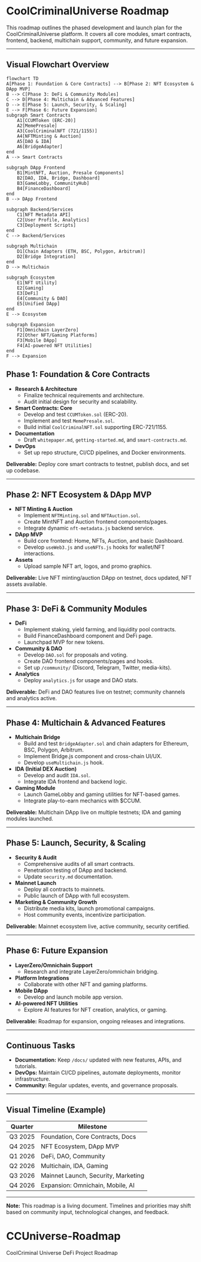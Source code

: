 # CoolCriminalUniverse Roadmap

This roadmap outlines the phased development and launch plan for the CoolCriminalUniverse platform. It covers all core modules, smart contracts, frontend, backend, multichain support, community, and future expansion.

---

## Visual Flowchart Overview


    flowchart TD
    A[Phase 1: Foundation & Core Contracts] --> B[Phase 2: NFT Ecosystem & DApp MVP]
    B --> C[Phase 3: DeFi & Community Modules]
    C --> D[Phase 4: Multichain & Advanced Features]
    D --> E[Phase 5: Launch, Security, & Scaling]
    E --> F[Phase 6: Future Expansion]
    subgraph Smart Contracts
        A1[CCUMToken (ERC-20)]
        A2[MemePresale]
        A3[CoolCriminalNFT (721/1155)]
        A4[NFTMinting & Auction]
        A5[DAO & IDA]
        A6[BridgeAdapter]
    end
    A --> Smart Contracts

    subgraph DApp Frontend
        B1[MintNFT, Auction, Presale Components]
        B2[DAO, IDA, Bridge, Dashboard]
        B3[GameLobby, CommunityHub]
        B4[FinanceDashboard]
    end
    B --> DApp Frontend

    subgraph Backend/Services
        C1[NFT Metadata API]
        C2[User Profile, Analytics]
        C3[Deployment Scripts]
    end
    C --> Backend/Services

    subgraph Multichain
        D1[Chain Adapters (ETH, BSC, Polygon, Arbitrum)]
        D2[Bridge Integration]
    end
    D --> Multichain

    subgraph Ecosystem
        E1[NFT Utility]
        E2[Gaming]
        E3[DeFi]
        E4[Community & DAO]
        E5[Unified DApp]
    end
    E --> Ecosystem

    subgraph Expansion
        F1[Omnichain LayerZero]
        F2[Other NFT/Gaming Platforms]
        F3[Mobile DApp]
        F4[AI-powered NFT Utilities]
    end
    F --> Expansion


## Phase 1: Foundation & Core Contracts

- **Research & Architecture**
  - Finalize technical requirements and architecture.
  - Audit initial design for security and scalability.
- **Smart Contracts: Core**
  - Develop and test `CCUMToken.sol` (ERC-20).
  - Implement and test `MemePresale.sol`.
  - Build initial `CoolCriminalNFT.sol` supporting ERC-721/1155.
- **Documentation**
  - Draft `whitepaper.md`, `getting-started.md`, and `smart-contracts.md`.
- **DevOps**
  - Set up repo structure, CI/CD pipelines, and Docker environments.

**Deliverable:** Deploy core smart contracts to testnet, publish docs, and set up codebase.

---

## Phase 2: NFT Ecosystem & DApp MVP

- **NFT Minting & Auction**
  - Implement `NFTMinting.sol` and `NFTAuction.sol`.
  - Create MintNFT and Auction frontend components/pages.
  - Integrate dynamic `nft-metadata.js` backend service.
- **DApp MVP**
  - Build core frontend: Home, NFTs, Auction, and basic Dashboard.
  - Develop `useWeb3.js` and `useNFTs.js` hooks for wallet/NFT interactions.
- **Assets**
  - Upload sample NFT art, logos, and promo graphics.

**Deliverable:** Live NFT minting/auction DApp on testnet, docs updated, NFT assets available.

---

## Phase 3: DeFi & Community Modules

- **DeFi**
  - Implement staking, yield farming, and liquidity pool contracts.
  - Build FinanceDashboard component and DeFi page.
  - Launchpad MVP for new tokens.
- **Community & DAO**
  - Develop `DAO.sol` for proposals and voting.
  - Create DAO frontend components/pages and hooks.
  - Set up `/community/` (Discord, Telegram, Twitter, media-kits).
- **Analytics**
  - Deploy `analytics.js` for usage and DAO stats.

**Deliverable:** DeFi and DAO features live on testnet; community channels and analytics active.

---

## Phase 4: Multichain & Advanced Features

- **Multichain Bridge**
  - Build and test `BridgeAdapter.sol` and chain adapters for Ethereum, BSC, Polygon, Arbitrum.
  - Implement Bridge.js component and cross-chain UI/UX.
  - Develop `useMultichain.js` hook.
- **IDA (Initial DEX Auction)**
  - Develop and audit `IDA.sol`.
  - Integrate IDA frontend and backend logic.
- **Gaming Module**
  - Launch GameLobby and gaming utilities for NFT-based games.
  - Integrate play-to-earn mechanics with $CCUM.

**Deliverable:** Multichain DApp live on multiple testnets; IDA and gaming modules launched.

---

## Phase 5: Launch, Security, & Scaling

- **Security & Audit**
  - Comprehensive audits of all smart contracts.
  - Penetration testing of DApp and backend.
  - Update `security.md` documentation.
- **Mainnet Launch**
  - Deploy all contracts to mainnets.
  - Public launch of DApp with full ecosystem.
- **Marketing & Community Growth**
  - Distribute media kits, launch promotional campaigns.
  - Host community events, incentivize participation.

**Deliverable:** Mainnet ecosystem live, active community, security certified.

---

## Phase 6: Future Expansion

- **LayerZero/Omnichain Support**
  - Research and integrate LayerZero/omnichain bridging.
- **Platform Integrations**
  - Collaborate with other NFT and gaming platforms.
- **Mobile DApp**
  - Develop and launch mobile app version.
- **AI-powered NFT Utilities**
  - Explore AI features for NFT creation, analytics, or gaming.

**Deliverable:** Roadmap for expansion, ongoing releases and integrations.

---

## Continuous Tasks

- **Documentation:** Keep `/docs/` updated with new features, APIs, and tutorials.
- **DevOps:** Maintain CI/CD pipelines, automate deployments, monitor infrastructure.
- **Community:** Regular updates, events, and governance proposals.

---

## Visual Timeline (Example)

| Quarter | Milestone                                |
|---------|------------------------------------------|
| Q3 2025 | Foundation, Core Contracts, Docs         |
| Q4 2025 | NFT Ecosystem, DApp MVP                  |
| Q1 2026 | DeFi, DAO, Community                     |
| Q2 2026 | Multichain, IDA, Gaming                  |
| Q3 2026 | Mainnet Launch, Security, Marketing      |
| Q4 2026 | Expansion: Omnichain, Mobile, AI         |

---

**Note:** This roadmap is a living document. Timelines and priorities may shift based on community input, technological changes, and feedback.
# CCUniverse-Roadmap
CoolCriminal Universe DeFi Project Roadmap
